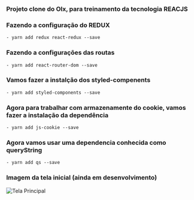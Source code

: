 ### Projeto clone do Olx, para treinamento da tecnologia REACJS

### Fazendo a configuração do REDUX
	- yarn add redux react-redux --save

### Fazendo a configurações das routas
	- yarn add react-router-dom --save

### Vamos fazer a instalção dos styled-compenents
	- yarn add styled-components --save

### Agora para trabalhar com armazenamente do cookie, vamos fazer a instalação da dependência
	- yarn add js-cookie --save

### Agora vamos usar uma dependencia conhecida como queryString
	- yarn add qs --save

### Imagem da tela inicial (ainda em desenvolvimento)

![Tela Principal](src/assets/paginaPrincipal.png)